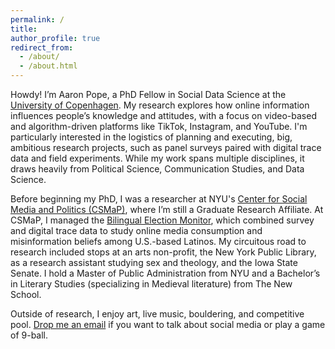 ```yaml
---
permalink: /
title: 
author_profile: true
redirect_from: 
  - /about/
  - /about.html
---
```


Howdy! I’m Aaron Pope, a PhD Fellow in Social Data Science at the [University of Copenhagen](https://sodas.ku.dk/). My research explores how online information influences people’s knowledge and attitudes, with a focus on video-based and algorithm-driven platforms like TikTok, Instagram, and YouTube. I'm particularly interested in the logistics of planning and executing, big, ambitious research projects, such as panel surveys paired with digital trace data and field experiments. While my work spans multiple disciplines, it draws heavily from Political Science, Communication Studies, and Data Science.

Before beginning my PhD, I was a researcher at NYU's [Center for Social Media and Politics (CSMaP)](https://csmapnyu.org/), where I’m still a Graduate Research Affiliate. At CSMaP, I managed the [Bilingual Election Monitor](https://csmapnyu.org/research/academic-research/bilingual-election-monitor), which combined survey and digital trace data to study online media consumption and misinformation beliefs among U.S.-based Latinos. My circuitous road to research included stops at an arts non-profit, the New York Public Library, as a research assistant studying sex and theology, and the Iowa State Senate. I hold a Master of Public Administration from NYU and a Bachelor’s in Literary Studies (specializing in Medieval literature) from The New School.

Outside of research, I enjoy art, live music, bouldering, and competitive pool. [Drop me an email](mailto:pope@sodas.ku.dk) if you want to talk about social media or play a game of 9-ball.

